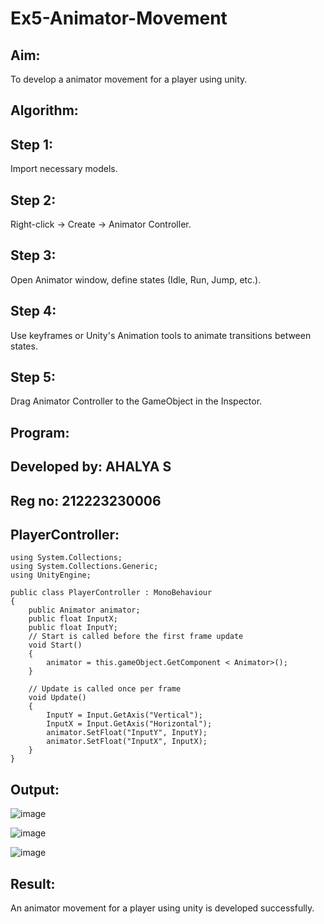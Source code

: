 # Ex5-Animator-Movement

## Aim:
To develop a animator movement for a player using unity.

## Algorithm:
## Step 1:
Import necessary models.

## Step 2:
Right-click -> Create -> Animator Controller.

## Step 3:
Open Animator window, define states (Idle, Run, Jump, etc.).

## Step 4:
Use keyframes or Unity's Animation tools to animate transitions between states.

## Step 5:
Drag Animator Controller to the GameObject in the Inspector.


## Program:
## Developed by: AHALYA S
## Reg no: 212223230006
## PlayerController:
```
using System.Collections;
using System.Collections.Generic;
using UnityEngine;

public class PlayerController : MonoBehaviour
{
    public Animator animator;
    public float InputX;
    public float InputY;
    // Start is called before the first frame update
    void Start()
    {
        animator = this.gameObject.GetComponent < Animator>();
    }

    // Update is called once per frame
    void Update()
    {
        InputY = Input.GetAxis("Vertical");
        InputX = Input.GetAxis("Horizontal");
        animator.SetFloat("InputY", InputY);
        animator.SetFloat("InputX", InputX);
    }
}
```



## Output:


![image](https://github.com/user-attachments/assets/e4663246-cfa2-4d8b-b9eb-292cd607d604)



![image](https://github.com/user-attachments/assets/3802fb66-9c3b-48b2-b168-d1462a6016d4)



![image](https://github.com/user-attachments/assets/b8836eec-26ff-4271-82fb-2af81e02d317)

## Result:

An animator movement for a player using unity is developed successfully.
